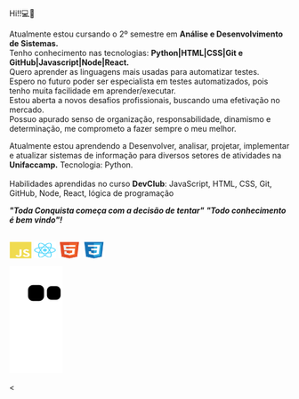 Hi!!💻🚀

Atualmente estou cursando o 2º semestre em __Análise e Desenvolvimento de Sistemas.__<br>
Tenho conhecimento nas tecnologias: __Python|HTML|CSS|Git e GitHub|Javascript|Node|React.__<br> 
Quero aprender as linguagens mais usadas para automatizar testes.<br>Espero no futuro poder ser 
especialista em testes automatizados, pois tenho muita facilidade em aprender/executar.<br> 
Estou aberta a novos desafios profissionais, buscando uma efetivação no mercado.<br>Possuo 
apurado senso de organização, responsabilidade, dinamismo e determinação, me comprometo a 
fazer sempre o meu melhor.

Atualmente estou aprendendo a Desenvolver, analisar, projetar, implementar e atualizar sistemas de 
informação para diversos setores de atividades na __Unifaccamp.__ Tecnologia: Python.<br><br>
Habilidades aprendidas no curso __DevClub__: JavaScript, HTML, CSS, Git, GitHub, Node, React, lógica de 
programação

***"Toda Conquista começa com a decisão de tentar"***
***"Todo conhecimento é bem vindo"!***

<div style="display: inline_block"><br>
  <img align="center" alt="Élen-Js" height="30" width="40" src="https://raw.githubusercontent.com/devicons/devicon/master/icons/javascript/javascript-plain.svg">
  <img align="center" alt="Élen-React" height="30" width="40" src="https://raw.githubusercontent.com/devicons/devicon/master/icons/react/react-original.svg">
   <img align="center" alt="Élen-HTML" height="30" width="40" src="https://raw.githubusercontent.com/devicons/devicon/master/icons/html5/html5-original.svg">
   <img align="center" alt="Rafa-CSS" height="30" width="40" src="https://raw.githubusercontent.com/devicons/devicon/master/icons/css3/css3-original.svg">
  
  </div>

 <div> 

  ![Snake animation](https://github.com/rafaballerini/rafaballerini/blob/output/github-contribution-grid-snake.svg)
 
</div>

<
